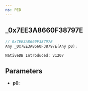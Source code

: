 ```yaml
---
ns: PED
---
```

## _0x7EE3A8660F38797E

```c
// 0x7EE3A8660F38797E
Any _0x7EE3A8660F38797E(Any p0);
```

```
NativeDB Introduced: v1207
```

## Parameters
* **p0**:
